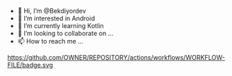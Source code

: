- 👋 Hi, I’m @Bekdiyordev
- 👀 I’m interested in Android
- 🌱 I’m currently learning Kotlin
- 💞️ I’m looking to collaborate on ...
- 📫 How to reach me ...

<!---
Bekdiyordev/Bekdiyordev is a ✨ special ✨ repository because its `README.md` (this file) appears on your GitHub profile.
You can click the Preview link to take a look at your changes.
--->

https://github.com/OWNER/REPOSITORY/actions/workflows/WORKFLOW-FILE/badge.svg
